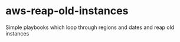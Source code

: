 # aws-reap-old-instances
Simple playbooks which loop through regions and dates and reap old instances
